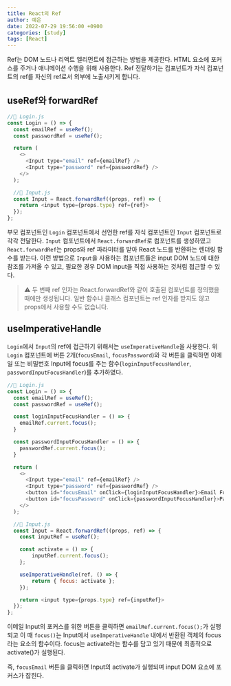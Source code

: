```yaml
---
title: React의 Ref
author: 예은
date: 2022-07-29 19:56:00 +0900
categories: [study]
tags: [React]
---
```


Ref는 DOM 노드나 리액트 엘리먼트에 접근하는 방법을 제공한다. HTML 요소에 포커스를 주거나 애니메이션 수행을 위해 사용한다. Ref 전달하기는 컴포넌트가 자식 컴포넌트의 ref를 자신의 ref로서 외부에 노출시키게 합니다.

## useRef와 forwardRef

```javascript
//📄 Login.js
const Login = () => {
  const emailRef = useRef();
  const passwordRef = useRef();

  return (
    <>
      <Input type="email" ref={emailRef} />
      <Input type="password" ref={passwordRef} />
    </>
  );

  //📄 Input.js
  const Input = React.forwardRef((props, ref) => {
    return <input type={props.type} ref={ref}>
  });
};
```

부모 컴포넌트인 `Login` 컴포넌트에서 선언한 ref를 자식 컴포넌트인 `Input` 컴포넌트로 각각 전달한다. `Input` 컴포넌트에서 `React.forwardRef`로 컴포넌트를 생성하였고 `React.forwardRef`는 props와 ref 파라미터를 받아 React 노드를 반환하는 렌더링 함수를 받는다. 이런 방법으로 `Input`을 사용하는 컴포넌트들은 input DOM 노드에 대한 참조를 가져올 수 있고, 필요한 경우 DOM input을 직접 사용하는 것처럼 접근할 수 있다.

> ⚠️ 두 번째 ref 인자는 React.forwardRef와 같이 호출된 컴포넌트를 정의했을 때에만 생성됩니다. 일반 함수나 클래스 컴포넌트는 ref 인자를 받지도 않고 props에서 사용할 수도 없습니다.

## useImperativeHandle

`Login`에서 `Input`의 ref에 접근하기 위해서는 `useImperativeHandle`을 사용한다.
위 `Login` 컴포넌트에 버튼 2개(`focusEmail`, `focusPassword`)와 각 버튼을 클릭하면 이메일 또는 비밀번호 Input에 focus를 주는 함수(`loginInputFocusHandler`, `passwordInputFocusHandler`)를 추가하였다.

```javascript
//📄 Login.js
const Login = () => {
  const emailRef = useRef();
  const passwordRef = useRef();

  const loginInputFocusHandler = () => {
    emailRef.current.focus();
  }

  const passwordInputFocusHandler = () => {
    passwordRef.current.focus();
  }

  return (
    <>
      <Input type="email" ref={emailRef} />
      <Input type="password" ref={passwordRef} />
      <button id="focusEmail" onClick={loginInputFocusHandler}>Email Focus</button>
      <button id="focusPassword" onClick={passwordInputFocusHandler}>Password Focus</button>
    </>
  );

  //📄 Input.js
  const Input = React.forwardRef((props, ref) => {
    const inputRef = useRef();

    const activate = () => {
        inputRef.current.focus();
    };

    useImperativeHandle(ref, () => {
        return { focus: activate };
    });

    return <input type={props.type} ref={inputRef}>
  });
};
```

이메일 Input의 포커스를 위한 버튼을 클릭하면 `emailRef.current.focus();`가 실행되고 이 때 `focus()`는 Input에서 `useImperativeHandle` 내에서 반환된 객체의 focus라는 요소의 함수이다. focus는 activate라는 함수를 담고 있기 때문에 최종적으로 activate()가 실행된다.

즉, `focusEmail` 버튼을 클릭하면 Input의 activate가 실행되며 input DOM 요소에 포커스가 잡힌다.
